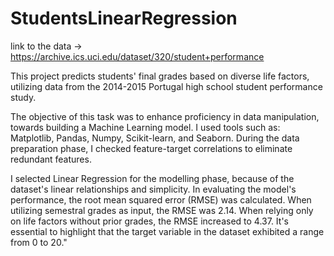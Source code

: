 # StudentsLinearRegression

link to the data -> https://archive.ics.uci.edu/dataset/320/student+performance

 This project predicts students' final grades based on diverse life factors, utilizing data from the 2014-2015 Portugal high school student performance study.

The objective of this task was to enhance proficiency in data manipulation, towards building a Machine Learning model. I used tools such as: Matplotlib, Pandas, Numpy, Scikit-learn, and Seaborn. During the data preparation phase, I checked feature-target correlations to eliminate redundant features.

I selected Linear Regression for the modelling phase, because of the dataset's linear relationships and simplicity. In evaluating the model's performance, the root mean squared error (RMSE) was calculated. When utilizing semestral grades as input, the RMSE was 2.14. When relying only on life factors without prior grades, the RMSE increased to 4.37. It's essential to highlight that the target variable in the dataset exhibited a range from 0 to 20."

